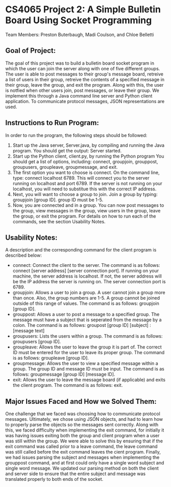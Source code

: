 # CS4065 Project 2: A Simple Bulletin Board Using Socket Programming
Team Members: Preston Buterbaugh, Madi Coulson, and Chloe Belletti

## Goal of Project:
The goal of this project was to build a bulletin board socket program in which the user can join the server along with one of five different groups. The user is able to post messages to their group's message board, retreive a list of users in their group, retreive the contents of a specified message in their group, leave the group, and exit the program. Along with this, the user is notfied when other users join, post messages, or leave their group. We implement this through a Java command line server and Python client application. To communicate protocol messages, JSON representations are used.

## Instructions to Run Program:
In order to run the program, the following steps should be followed:
1. Start up the Java server, Server.java, by compiling and running the Java program. You should get the output: Server started.
2. Start up the Python client, client.py, by running the Python program You should get a list of options, including: connect, groupjoin, grouppost, groupusers, groupleave, groupmessage, and exit.
3. The first option you want to choose is connect. On the command line, type: connect localhost 6789. This will connect you to the server running on localhost and port 6789. If the server is not running on your localhost, you will need to substitue this with the correct IP address.
4. Next, you will want to choose a group to join. Join a group by typing: groupjoin [group ID]. group ID must be 1-5.
5. Now, you are connected and in a group. You can now post messages to the group, view messages in the group, view users in the group, leave the group, or exit the program. For details on how to run each of the commands, see the section Usability Notes.

## Usability Notes:
A description and the corresponding command for the client program is described below:
* connect: Connect the client to the server. The command is as follows: connect [server address] [server connection port]. If running on your machine, the server address is localhost. If not, the server address will be the IP address the server is running on. The server connection port is 6789.
* groupjoin: Allows a user to join a group. A user cannot join a group more than once. Also, the group numbers are 1-5. A group cannot be joined outside of this range of values. The command is as follows: groupjoin [group ID].
* grouppost: Allows a user to post a message to a specified group. The message must have a subject that is seperated from the message by a colon. The command is as follows: groupost [group ID] [subject] : [message text]
* groupusers: Lists the users within a group. The command is as follows: groupusers [group ID].
* groupleave: Allows the user to leave the group it is part of. The correct ID must be entered for the user to leave its proper group. The command is as follows: groupleave [group ID].
* groupmessage: Allows the user to view a specified message within a group. The group ID and message ID must be input. The command is as follows: groupmessage [group ID] [message ID].
* exit: Allows the user to leave the message board (if applicable) and exits the client program. The command is as follows: exit.

## Major Issues Faced and How we Solved Them:
One challenge that we faced was choosing how to communicate protocol messages. Ultimately, we chose using JSON objects, and had to learn how to properly parse the objects so the messages sent correctly. Along with this, we faced difficulty when implementing the exit command, for initially it was having issues exiting both the group and client program when a user was still within the group. We were able to solve this by ensuring that if the exit command was called prior to a leave command, the leave command was still called before the exit command leaves the cient program. Finally, we had issues parsing the subject and messages when implementing the grouppost command, and at first could only have a single word subject and single word message. We updated our parsing method on both the client and server side to ensure that the entire subject and message was translated properly to both ends of the socket. 


